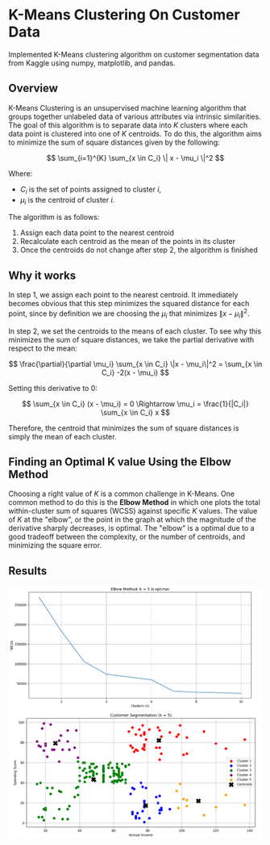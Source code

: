 # K-Means Clustering On Customer Data
Implemented K-Means clustering algorithm on customer segmentation data from Kaggle using numpy, matplotlib, and pandas.

## Overview

K-Means Clustering is an unsupervised machine learning algorithm that groups together unlabeled data of various attributes via intrinsic similarities. The goal of this algorithm is to separate data into $K$ clusters where each data point is clustered into one of $K$ centroids. To do this, the algorithm aims to minimize the sum of square distances given by the following: 

$$
\sum_{i=1}^{K} \sum_{x \in C_i} \| x - \mu_i \|^2
$$

Where:
- $C_i$ is the set of points assigned to cluster $i$,
- $\mu_i$ is the centroid of cluster $i$.

The algorithm is as follows:

1. Assign each data point to the nearest centroid
2. Recalculate each centroid as the mean of the points in its cluster
3. Once the centroids do not change after step 2, the algorithm is finished

## Why it works

In step 1, we assign each point to the nearest centroid. It immediately becomes obvious that this step minimizes the squared distance for each point, since by definition we are choosing the $\mu_i$ that minimizes $\|x - \mu_i\|^2$.

In step 2, we set the centroids to the means of each cluster. To see why this minimizes the sum of square distances, we take the partial derivative with respect to the mean:

$$
\frac{\partial}{\partial \mu_i} \sum_{x \in C_i} \|x - \mu_i\|^2 = \sum_{x \in C_i} -2(x - \mu_i)
$$

Setting this derivative to 0:

$$
\sum_{x \in C_i} (x - \mu_i) = 0 \Rightarrow \mu_i = \frac{1}{|C_i|} \sum_{x \in C_i} x
$$

Therefore, the centroid that minimizes the sum of square distances is simply the mean of each cluster.

## Finding an Optimal K value Using the Elbow Method

Choosing a right value of $K$ is a common challenge in K-Means. One common method to do this is the **Elbow Method** in which one plots the total within-cluster sum of squares (WCSS) against specific $K$ values. The value of $K$ at the "elbow", or the point in the graph at which the magnitude of the derivative sharply decreases, is optimal. The "elbow" is a optimal due to a good tradeoff between the complexity, or the number of centroids, and minimizing the square error. 

## Results
![Elbow Method Plot](/elbow.png)
![Results](/results.png)